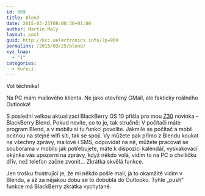 ```yaml
---
id: 969
title: Blend
date: 2015-03-25T08:00:36+01:00
author: Martin Maly
layout: post
guid: http://kcc.uelectronics.info/?p=969
permalink: /2015/03/25/blend/
xyz_lnap:
  - "1"
categories:
  - Kuřecí
---
```

Vot těchnika!

Na PC mám mailového klienta. Ne jako otevřený GMail, ale fakticky reálného Outlooka!

S poslední velkou aktualizací BlackBerry OS 10 přišla pro mou [Z30](http://www.amazon.de/gp/product/B00GBZ4JSW/ref=as_li_tl?ie=UTF8&camp=1638&creative=19454&creativeASIN=B00GBZ4JSW&linkCode=as2&tag=amzn0f5-21&linkId=N5M7UFFJ6BEQDPSR) novinka &#8211; BlackBerry Blend. Pokud nevíte, co to je, tak stručně: V počítači máte program Blend, a v mobilu si tu funkci povolíte. Jakmile se počítač a mobil ocitnou na stejné wifi síti, tak se spojí. Vy můžete pak přímo z Blendu koukat na všechny zprávy, mailové i SMS, odpovídat na ně, můžete pracovat se souborama v mobilu jak potřebujete, máte k dispozici kalendář, vyskakovací okýnka vás upozorní na zprávy, když někdo volá, vidím to na PC o chviličku dřív, než telefon začne zvonit&#8230; Zkrátka skvělá funkce.

Jen trošku frustrující je, že mi někdo pošle mail, já to okamžitě vidím v Blendu, a až za nějakou dobu se to dobublá do Outlooku. Tyhle &#8222;push&#8220; funkce má BlackBerry zkrátka vychytané.